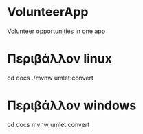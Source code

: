 # VolunteerApp
Volunteer opportunities in one app 

# Περιβάλλον linux
cd docs
./mvnw umlet:convert


# Περιβάλλον windows
cd docs
mvnw umlet:convert

